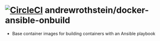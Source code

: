 [![CircleCI](https://circleci.com/gh/andrewrothstein/docker-ansible-onbuild.svg?style=svg)](https://circleci.com/gh/andrewrothstein/docker-ansible-onbuild)
andrewrothstein/docker-ansible-onbuild
======================================
* Base container images for building containers with an Ansible playbook
